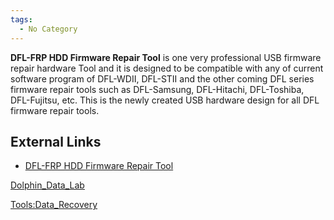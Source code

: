 ```yaml
---
tags:
  - No Category
---
```

**DFL-FRP HDD Firmware Repair Tool** is one very professional USB
firmware repair hardware Tool and it is designed to be compatible with
any of current software program of DFL-WDII, DFL-STII and the other
coming DFL series firmware repair tools such as DFL-Samsung,
DFL-Hitachi, DFL-Toshiba, DFL-Fujitsu, etc. This is the newly created
USB hardware design for all DFL firmware repair tools.

## External Links

- [DFL-FRP HDD Firmware Repair
  Tool](http://www.dolphindatalab.com/product/dfl-frp-hdd-firmware-repair-tool/)

[Dolphin_Data_Lab](dolphin_data_lab.md)

[Tools:Data_Recovery](tools:data_recovery.md)